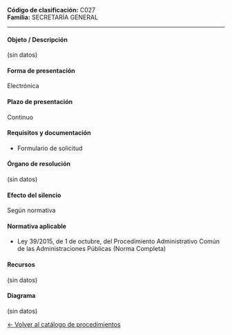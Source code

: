 
**Código de clasificación:** C027  
**Familia:** SECRETARÍA GENERAL

---

#### Objeto / Descripción

(sin datos)

#### Forma de presentación

Electrónica

#### Plazo de presentación

Continuo

#### Requisitos y documentación


- Formulario de solicitud

#### Órgano de resolución

(sin datos)

#### Efecto del silencio

Según normativa

#### Normativa aplicable


- Ley 39/2015, de 1 de octubre, del Procedimiento Administrativo Común de las Administraciones Públicas (Norma Completa)

#### Recursos

(sin datos)

#### Diagrama

(sin datos)

 
[← Volver al catálogo de procedimientos](../buscador.md)
